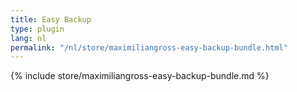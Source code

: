 ```yaml
---
title: Easy Backup
type: plugin
lang: nl
permalink: "/nl/store/maximiliangross-easy-backup-bundle.html"
---
```


{% include store/maximiliangross-easy-backup-bundle.md %}
